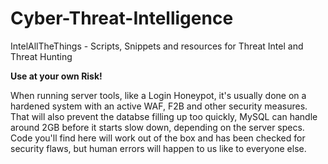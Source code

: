 # Cyber-Threat-Intelligence
IntelAllTheThings - Scripts, Snippets and resources for Threat Intel and Threat Hunting

**Use at your own Risk!**

When running server tools, like a Login Honeypot, it's usually done on a hardened system with an active WAF, F2B and other security measures. That will also prevent the databse filling up too quickly, MySQL can handle around 2GB before it starts slow down, depending on the server specs. Code you'll find here will work out of the box and has been checked for security flaws, but human errors will happen to us like to everyone else. 
